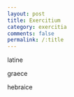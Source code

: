 ```yaml
---
layout: post
title: Exercitium
category: exercitia
comments: false
permalink: /:title
---
```


latine

graece

hebraice